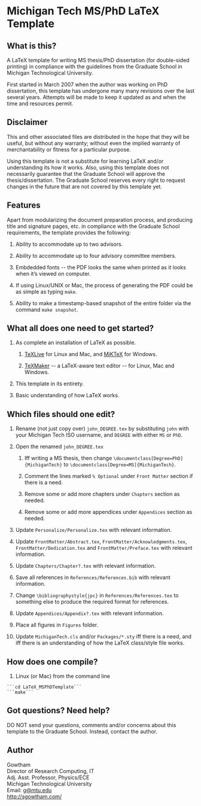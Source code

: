 Michigan Tech MS/PhD LaTeX Template
================

What is this?
-------------------

A LaTeX template for writing MS thesis/PhD dissertation (for double-sided 
printing) in compliance with the guidelines from the Graduate School in 
Michigan Technological University.

First started in March 2007 when the author was working on PhD dissertation,
this template has undergone many many revisions over the last several years.
Attempts will be made to keep it updated as and when the time and resources
permit.


Disclaimer
-------------------

This and other associated files are distributed in the hope that they will 
be useful, but without any warranty; without even the implied warranty of 
merchantability or fitness for a particular purpose.

Using this template is not a substitute for learning LaTeX and/or 
understanding its how it works. Also, using this template does not 
necessarily guarantee that the Graduate School will approve the 
thesis/dissertation. The Graduate School reserves every right to request 
changes in the future that are not covered by this template yet. 


Features
-------------------

Apart from modularizing the document preparation process, and producing title 
and signature pages, etc. in compliance with the Graduate School requirements, 
the template provides the following:

  1. Ability to accommodate up to two advisors.

  2. Ability to accommodate up to four advisory committee members.

  3. Embdedded fonts -- the PDF looks the same when printed as it looks 
     when it’s viewed on computer.

  4. If using Linux/UNIX or Mac, the process of generating the PDF could 
     be as simple as typing ```make```.

  5. Ability to make a timestamp-based snapshot of the entire folder via
     the command ```make snapshot```.


What all does one need to get started?
-------------------

  1. As complete an installation of LaTeX as possible.

     1. [TeXLive](http://www.tug.org/texlive/) for Linux and Mac, and
        [MiKTeX](http://miktex.org/) for Windows. 

     2. [TeXMaker](http://www.xm1math.net/texmaker/) -- a LaTeX-aware text 
        editor -- for Linux, Mac and Windows.

  2. This template in its entirety.

  3. Basic understanding of how LaTeX works.


Which files should one edit?
-------------------

  1. Rename (not just copy over) ```john_DEGREE.tex``` by substituting ```john``` with your Michigan Tech ISO username, and ```DEGREE``` with either ```MS``` or ```PhD```.

  2. Open the renamed ```john_DEGREE.tex```

     1. Iff writing a MS thesis, then change ```\documentclass[Degree=PhD]{MichiganTech}``` to ```\documentclass[Degree=MS]{MichiganTech}```.

     2. Comment the lines marked ```% Optional``` under ```Front Matter``` section if there is a need.

     3. Remove some or add more chapters under ```Chapters``` section as needed.

     4. Remove some or add more appendices under ```Appendices``` section as needed.

  3. Update ```Personalize/Personalize.tex``` with relevant information.

  4. Update ```FrontMatter/Abstract.tex```, ```FrontMatter/Acknowledgments.tex```, ```FrontMatter/Dedication.tex``` and ```FrontMatter/Preface.tex``` with relevant information.

  5. Update ```Chapters/Chapter?.tex``` with relevant information.

  6. Save all references in ```References/References.bib``` with relevant information. 

  7. Change ```\bibliographystyle{jpc}``` in ```References/References.tex``` to something else to produce the required format for references.

  8. Update ```Appendices/Appendix?.tex``` with relevant information.

  9. Place all figures in ```Figures``` folder.

  10. Update ```MichiganTech.cls``` and/or ```Packages/*.sty``` iff there is a need, and iff there is an understanding of how the LaTeX class/style file works.


How does one compile?
-------------------

  1. Linux (or Mac) from the command line

    ```cd LaTeX_MSPhDTemplate```
    ```make```


Got questions? Need help?
-------------------

DO NOT send your questions, comments and/or concerns about this template to 
the Graduate School. Instead, contact the author.


Author
-------------------

Gowtham          
Director of Research Computing, IT             
Adj. Asst. Professor, Physics/ECE               
Michigan Technological University                 
Email: g@mtu.edu             
http://sgowtham.com/

